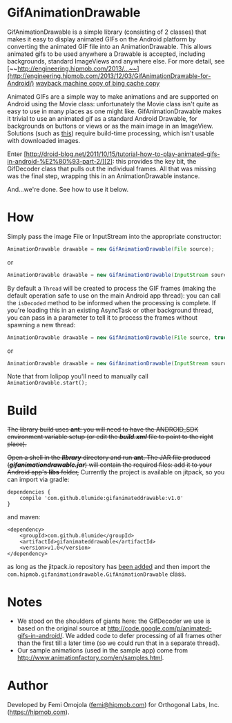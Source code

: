 GifAnimationDrawable
==============

GifAnimationDrawable is a simple library (consisting of 2 classes) that makes it easy to display animated GIFs on the Android platform by converting the animated GIF file into an AnimationDrawable. This allows animated gifs to be used anywhere a Drawable is accepted, including backgrounds, standard ImageViews and anywhere else. For more detail, see [~~http://engineering.hipmob.com/2013/...~~](http://engineering.hipmob.com/2013/12/03/GifAnimationDrawable-for-Android/) [wayback machine copy of bing cache copy](http://web.archive.org/web/20160727025643/http://cc.bingj.com/cache.aspx?q=&d=4949405906570123&mkt=en-GB&setlang=en-US&w=b2-70gZzTO_KusdvC65iqvrjv7TAlew3)

Animated GIFs are a simple way to make animations and are supported on Android using the Movie class: unfortunately the Movie class isn't quite as easy to use in many places as one might like. GifAnimationDrawable makes it trivial to use an animated gif as a standard Android Drawable, for backgrounds on buttons or views or as the main image in an ImageView. Solutions (such as [this][1]) require build-time processing, which isn't usable with downloaded images.

Enter [http://droid-blog.net/2011/10/15/tutorial-how-to-play-animated-gifs-in-android-%E2%80%93-part-2/][2]: this provides the key bit, the GifDecoder class that pulls out the individual frames. All that was missing was the final step, wrapping this in an AnimationDrawable instance.

And...we're done. See how to use it below.

How
===
Simply pass the image File or InputStream into the appropriate constructor:

```java
AnimationDrawable drawable = new GifAnimationDrawable(File source);
```

or

```java
AnimationDrawable drawable = new GifAnimationDrawable(InputStream source);
```

By default a <code>Thread</code> will be created to process the GIF frames (making the default operation safe to use on the main Android app thread): you can call the <code>isDecoded</code> method to be informed when the processing is complete. If you're loading this in an existing AsyncTask or other background thread, you can pass in a parameter to tell it to process the frames without spawning a new thread:

```java
AnimationDrawable drawable = new GifAnimationDrawable(File source, true);
```

or

```java
AnimationDrawable drawable = new GifAnimationDrawable(InputStream source, true);
```

Note that from lolipop you'll need to manually call `AnimationDrawable.start();`

Build
=====
~~The library build uses **ant**: you will need to have the ANDROID_SDK environment variable setup (or edit the ***build.xml*** file to point to the right place).~~

~~Open a shell in the ***library*** directory and run **ant**. The JAR file produced (***gifanimationdrawable.jar***) will contain the required files: add it to your Android app's **libs** folder,~~
Currently the project is available on jitpack, so you can import via gradle:

    dependencies {
	    compile 'com.github.0lumide:gifanimateddrawable:v1.0'
	}

and maven:

    <dependency>
	    <groupId>com.github.0lumide</groupId>
	    <artifactId>gifanimateddrawable</artifactId>
	    <version>v1.0</version>
	</dependency>
as long as the jitpack.io repository has [been added](https://jitpack.io/#howto)
and then import the <code>com.hipmob.gifanimationdrawable.GifAnimationDrawable</code> class.

Notes
=====
* We stood on the shoulders of giants here: the GifDecoder we use is based on the original source at http://code.google.com/p/animated-gifs-in-android/. We added code to defer processing of all frames other than the first till a later time (so we could run that in a separate thread).
* Our sample animations (used in the sample app) come from http://www.animationfactory.com/en/samples.html.

Author
======
Developed by Femi Omojola (femi@hipmob.com) for Orthogonal Labs, Inc. (https://hipmob.com).

[1]: http://commonsware.com/blog/2013/10/01/converting-animated-gifs-animationdrawables.html
[2]: http://droid-blog.net/2011/10/15/tutorial-how-to-play-animated-gifs-in-android-%E2%80%93-part-2/
